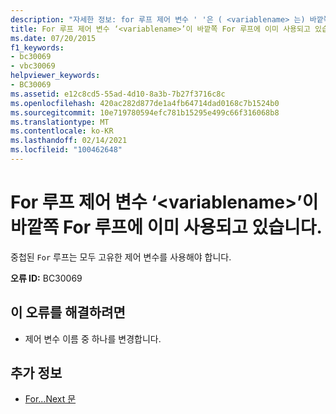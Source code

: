 ```yaml
---
description: "자세한 정보: for 루프 제어 변수 ' '은 ( <variablename> 는) 바깥쪽 for 루프에 이미 사용 되 고 있습니다."
title: For 루프 제어 변수 ‘<variablename>’이 바깥쪽 For 루프에 이미 사용되고 있습니다.
ms.date: 07/20/2015
f1_keywords:
- bc30069
- vbc30069
helpviewer_keywords:
- BC30069
ms.assetid: e12c8cd5-55ad-4d10-8a3b-7b27f3716c8c
ms.openlocfilehash: 420ac282d877de1a4fb64714dad0168c7b1524b0
ms.sourcegitcommit: 10e719780594efc781b15295e499c66f316068b8
ms.translationtype: MT
ms.contentlocale: ko-KR
ms.lasthandoff: 02/14/2021
ms.locfileid: "100462648"
---
```

# <a name="for-loop-control-variable-variablename-already-in-use-by-an-enclosing-for-loop"></a>For 루프 제어 변수 ‘\<variablename>’이 바깥쪽 For 루프에 이미 사용되고 있습니다.

중첩된 `For` 루프는 모두 고유한 제어 변수를 사용해야 합니다.  
  
 **오류 ID:** BC30069  
  
## <a name="to-correct-this-error"></a>이 오류를 해결하려면  
  
- 제어 변수 이름 중 하나를 변경합니다.  
  
## <a name="see-also"></a>추가 정보

- [For...Next 문](../language-reference/statements/for-next-statement.md)
